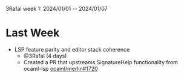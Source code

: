 3Rafal week 1: 2024/01/01 -- 2024/01/07

# Last Week

- LSP feature parity and editor stack coherence
  - @3Rafal (4 days)
  - Created a PR that upstreams SignatureHelp functionality from ocaml-lsp [ocaml/merlin#1720](https://github.com/ocaml/merlin/pull/1720)
